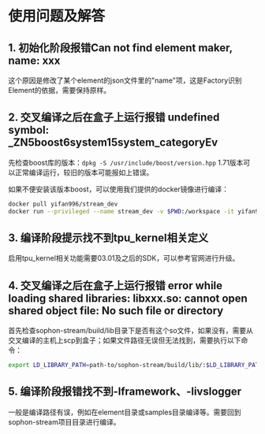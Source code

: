 # 使用问题及解答

## 1. 初始化阶段报错Can not find element maker, name: xxx

这个原因是修改了某个element的json文件里的"name"项，这是Factory识别Element的依据，需要保持原样。

## 2. 交叉编译之后在盒子上运行报错 undefined symbol: _ZN5boost6system15system_categoryEv

先检查boost库的版本：```dpkg -S /usr/include/boost/version.hpp``` 1.71版本可以正常编译运行，较旧的版本可能报如上错误。

如果不便安装该版本boost，可以使用我们提供的docker镜像进行编译：

```bash
docker pull yifan996/stream_dev
docker run --privileged --name stream_dev -v $PWD:/workspace -it yifan996/stream_dev
```

## 3. 编译阶段提示找不到tpu_kernel相关定义

启用tpu_kernel相关功能需要03.01及之后的SDK，可以参考官网进行升级。

## 4. 交叉编译之后在盒子上运行报错 error while loading shared libraries: libxxx.so: cannot open shared object file: No such file or directory

首先检查sophon-stream/build/lib目录下是否有这个so文件，如果没有，需要从交叉编译的主机上scp到盒子；如果文件路径无误但无法找到，需要执行以下命令：

```bash
export LD_LIBRARY_PATH=path-to/sophon-stream/build/lib/:$LD_LIBRARY_PATH
```

## 5. 编译阶段报错找不到-lframework、-livslogger

一般是编译路径有误，例如在element目录或samples目录编译等。需要回到sophon-stream项目目录进行编译。